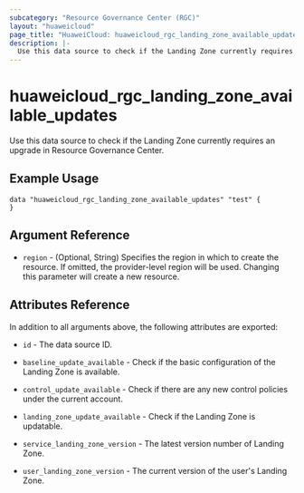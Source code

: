 ```yaml
---
subcategory: "Resource Governance Center (RGC)"
layout: "huaweicloud"
page_title: "HuaweiCloud: huaweicloud_rgc_landing_zone_available_updates"
description: |-
  Use this data source to check if the Landing Zone currently requires an upgrade in Resource Governance Center.
---
```


# huaweicloud_rgc_landing_zone_available_updates

Use this data source to check if the Landing Zone currently requires an upgrade in Resource Governance Center.

## Example Usage

```hcl
data "huaweicloud_rgc_landing_zone_available_updates" "test" {
}
```

## Argument Reference

* `region` - (Optional, String) Specifies the region in which to create the resource.
  If omitted, the provider-level region will be used. Changing this parameter will create a new resource.

## Attributes Reference

In addition to all arguments above, the following attributes are exported:

* `id` - The data source ID.

* `baseline_update_available` - Check if the basic configuration of the Landing Zone is available.

* `control_update_available` - Check if there are any new control policies under the current account.

* `landing_zone_update_available` - Check if the Landing Zone is updatable.

* `service_landing_zone_version` - The latest version number of Landing Zone.

* `user_landing_zone_version` - The current version of the user's Landing Zone.
